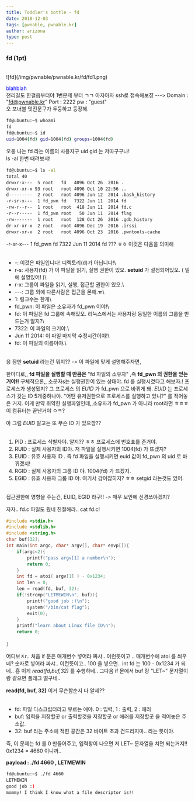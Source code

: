 ```yaml
---
title: Toddler's bottle - fd
date: 2018-12-03
tags: [pwnable, pwnable.kr]
author: arizona
type: post
---
```


### fd (1pt)
<br>
![fd](/img/pwnable/pwnable.kr/fd/fd1.png)

<span style = "color:blue">blahblah</span><br>
천리길도 한걸음부터야 1번문제 부터 ㄱㄱ 아자아자
ssh로 접속해보쟝 --->  Domain : "fd@pwnable.kr"   Port : 2222   pw : "guest"\
오 포너블 멋진문구가 두둥하고 등장해.

```sh
fd@ubuntu:~$ whoami
fd
fd@ubuntu:~$ id
uid=1004(fd) gid=1004(fd) groups=1004(fd)
```

오옹 나는 fd 라는 이름의 사용자구 uid gid 는 저따구구나!\
ls -al 한번 때려보쟈!

```sh
fd@ubuntu:~$ ls -al
total 40
drwxr-x---  5 root   fd   4096 Oct 26  2016 .
drwxr-xr-x 93 root   root 4096 Oct 10 22:56 ..
d---------  2 root   root 4096 Jun 12  2014 .bash_history
-r-sr-x---  1 fd_pwn fd   7322 Jun 11  2014 fd
-rw-r--r--  1 root   root  418 Jun 11  2014 fd.c
-r--r-----  1 fd_pwn root   50 Jun 11  2014 flag
-rw-------  1 root   root  128 Oct 26  2016 .gdb_history
dr-xr-xr-x  2 root   root 4096 Dec 19  2016 .irssi
drwxr-xr-x  2 root   root 4096 Oct 23  2016 .pwntools-cache
```

-r-sr-x---  1  fd_pwn  fd  7322 Jun 11 2014 fd  ??? ㅎㅎ  이것은 다음을 의미해<br><br>

- \-: 이것은 파일입니다! 디렉토리(d)가 아닙니다!\
- r-s: 사용자(fd) 가 이 파일을 읽기, 실행 권한이 있오. **setuid** 가 설정되어있오. ( 밑에 설명있어! )\
- r-x: 그룹이 파일을 읽기, 실행, 접근할 권한이 있오.\
- ---: 그룹 외에 다른사람은 접근을 몬해.ㅠ\
- 1: 링크수는 한개\
- fd_pwn: 이 파일은 소유자가 fd_pwn 이야!\
- fd:  이 파일은 fd 그룹에 속해있오. 리눅스에서는 사용자랑 동일한 이름의 그룹을 만드는거 알지?\
- 7322: 이 파일의 크기야.\
- Jun 11 2014: 이 파일 마지막 수정시간이야!\
- fd: 이 파일의 이름이야.\

<br>응 잠만 **setuid** 라는건 뭐지??  -> 이 파일에 맞게 설명해주자면,

한마디로,, **fd 파일을 실행할 때 만큼은** "fd 파일의 소유자" ,즉 **fd_pwn 의 권한을 얻는거야!!** 구체적으론,,  소문자s는 실행권한이 있는 상태야. fd 를 실행시켰다고 해보자.! 프로세스가 생성됐지? 그 프로세스 의 *EUID* 가 fd_pwn 으로 바뀌게 돼. *EUID* 는 프로세스가 갖는 ID 5개중하나야. "어떤 유저권한으로 프로세스를 실행하고 있니?" 를 적어놓은 거지.  이게 만약 취약한 실행파일인데,,소유자가 fd_pwn 가 아니라 root라면 ㅎㅎㅎ 이 컴퓨터는 끝난거야 ㅇㅋ?

아 그럼 *EUID* 말고는 또 무슨 ID 가 있으깡??<br><br>

1. PID : 프로세스 식별자야. 알지?? ㅎㅎ 프로세스에 번호표를 준거야.
2. RUID : 실제 사용자의 ID야. 저 파일을 실행시키면 1004(fd) 가 뜨겠지?
3. EUID : 유효 사용자 ID . 즉 fd 파일을 실행시키면 euid 값이 fd_pwn 의 uid 로 바뀌겠지!
4. RGID : 실제 사용자의 그룹 ID 야. 1004(fd) 가 뜨겠지.
5. EGID : 유효 사용자 그룹 ID 야. 여기서 감이잡히지? ㅎㅎ setgid 라는것도 있어.

<br>접근권한에 영향을 주는건, EUID, EGID 라구!! -> 매우 보안에 신경쓰야겠지?

자자.. fd.c 파일도 줬네 친절해라.. cat fd.c!

```c
#include <stdio.h>
#include <stdlib.h>
#include <string.h>
char buf[32];
int main(int argc, char* argv[], char* envp[]){
	if(argc<2){
		printf("pass argv[1] a number\n");
		return 0;
	}
	int fd = atoi( argv[1] ) - 0x1234;
	int len = 0;
	len = read(fd, buf, 32);
	if(!strcmp("LETMEWIN\n", buf)){
		printf("good job :)\n");
		system("/bin/cat flag");
		exit(0);
	}
	printf("learn about Linux file IO\n");
	return 0;

}
```

어디보ㅈr..  처음 if 문은 매개변수 넣어라 짜샤.. 이런뜻이고 ..
매개변수에 atoi 를 씌우네? 숫자로 넣어라 짜샤.. 이런뜻이고..
100 을 넣으면..  int  fd 는 100 - 0x1234 가 되네.. 흠 이게 *read(fd,buf,32)* 를 수행하네..
그다음 if 문에서 buf 랑 "LET~" 문자열이랑 같으면 플래그 떨구네..

**read(fd, buf, 32)** 이거 무슨함순지 다 알제??<br><br>

- fd:  파일 디스크립터라고 부르는 애야. 0 : 입력, 1 : 출력, 2 : 에러
- buf: 입력을 저장할곳 or 출력할것을 저장할곳 or 에러를 저장할곳 을 적어놓은 주소값.
- 32:  buf 라는 주소에 적힌 공간은 32 바이트 초과 건드리지마.. 라는 뜻이야.

즉, 이 문제는 fd 를 0 만들어주고, 입력창이 나오면 저 LET~ 문자열을 치면 되는거지!!  0x1234 = 4660 이니까..

**payload : ./fd 4660  ,  LETMEWIN**

```sh
fd@ubuntu:~$ ./fd 4660
LETMEWIN
good job :)
mommy! I think I know what a file descriptor is!!
```
